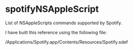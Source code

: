 spotifyNSAppleScript
====================

List of NSAppleScripts commands supported by Spotify.

I have built this reference using the following file:

/Applications/Spotify.app/Contents/Resources/Spotify.sdef
